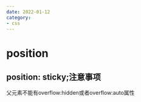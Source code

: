 ```yaml
---
date: 2022-01-12
category:
- css
---
```


# position

## position: sticky;注意事项

父元素不能有overflow:hidden或者overflow:auto属性
